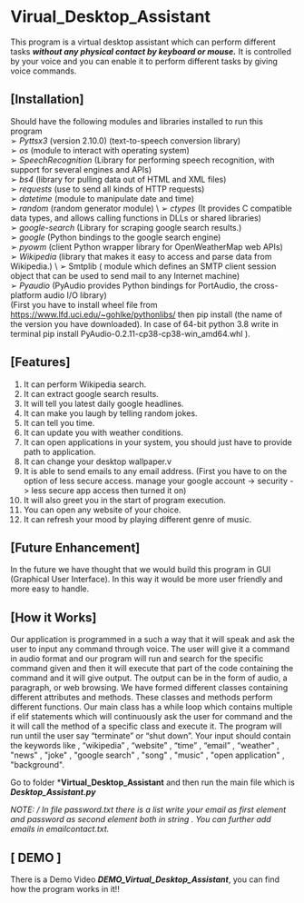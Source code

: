 
# Virual_Desktop_Assistant
This program is a virtual desktop assistant which can perform different tasks ***without any physical contact by keyboard or mouse.*** It is controlled by your voice and you can enable it to perform different tasks by giving voice commands.

## [Installation]

Should have the following modules and libraries installed to run this program<br/>
➢ *Pyttsx3* (version 2.10.0) (text-to-speech conversion library)<br/>
➢ *os* (module to interact with operating system)<br/>
➢ *SpeechRecognition* (Library for performing speech recognition, with support for several engines and APIs)<br/>
➢ *bs4* (library for pulling data out of HTML and XML files)<br/>
➢ *requests* (use to send all kinds of HTTP requests)<br/>
➢ *datetime* (module to manipulate date and time)<br/>
➢ *random* (random generator module) \ 
➢ *ctypes* (It provides C compatible data types, and allows calling functions in DLLs or shared libraries)<br/>
➢ *google-search* (Library for scraping google search results.)<br/>
➢ *google* (Python bindings to the google search engine)<br/>
➢ *pyowm* (client Python wrapper library for OpenWeatherMap web APIs)<br/>
➢ *Wikipedia* (library that makes it easy to access and parse data from Wikipedia.) \ ➢ Smtplib ( module which defines an SMTP client session object that can be used to send mail to any Internet machine)<br/>
➢ *Pyaudio* (PyAudio provides Python bindings for PortAudio, the cross-platform audio I/O library)<br/>
(First you have to install wheel file from https://www.lfd.uci.edu/~gohlke/pythonlibs/ then pip install (the name of the version you have downloaded). In case of 64-bit python 3.8 write in terminal pip install PyAudio-0.2.11-cp38-cp38-win_amd64.whl ).<br/>

## [Features]

1. It can perform Wikipedia search.<br/>
2. It can extract google search results.<br/>
3. It will tell you latest daily google headlines.<br/>
4. It can make you laugh by telling random jokes.<br/>
5. It can tell you time.<br/>
6. It can update you with weather conditions.<br/>
7. It can open applications in your system, you should just have to provide path to application.<br/>
8. It can change your desktop wallpaper.v
9. It is able to send emails to any email address. (First you have to on the option of less secure access. manage your google account -> security -> less secure app access then turned it on)<br/>
10. It will also greet you in the start of program execution.<br/>
11. You can open any website of your choice.<br/>
12. It can refresh your mood by playing different genre of music.

## [Future Enhancement]
In the future we have thought that we would build this program in GUI (Graphical User Interface). In this way it would be more user friendly and more easy to handle.
## [How it Works]
Our application is programmed in a such a way that it will speak and ask the user to input any command through voice. The user will give it a command in audio format and our program will run and search for the specific command given and then it will execute that part of the code containing the command and it will give output. The output can be in the form of audio, a paragraph, or web browsing. We have formed different classes containing different attributes and methods. These classes and methods perform different functions. Our main class has a while loop which contains multiple if elif statements which will continuously ask the user for command and the it will call the method of a specific class and execute it. The program will run until the user say “terminate” or “shut down”. Your input should contain the keywords like , “wikipedia” , “website” , “time” , “email” , “weather" , "news" , "joke" , "google search" , "song" , "music" , "open application" , "background".

Go to folder ***Virtual_Desktop_Assistant** and then run the main file which is ***Desktop_Assistant.py***

*NOTE: / In file password.txt there is a list write your email as first element and password as second element both in string . You can further add emails in emailcontact.txt.*

## [ DEMO ]
There is a Demo Video ***DEMO_Virtual_Desktop_Assistant***, you can find how the program works in it!!

